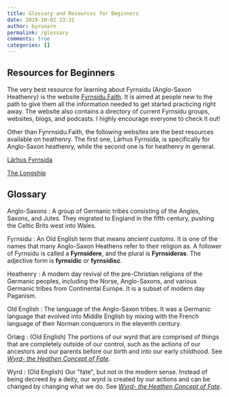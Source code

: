 ```yaml
---
title: Glossary and Resources for Beginners
date: 2019-10-02 23:31
author: byronarn
permalink: /glossary
comments: true
categories: []
---
```


## Resources for Beginners

The very best resource for learning about Fyrnsidu (Anglo-Saxon Heathenry) is the website <a target="_blank" rel="noopener" href="https://fyrnsidu.faith">Fyrnsidu.Faith</a>. It is aimed at people new to the path to give them all the information needed to get started practicing right away. The website also contains a directory of current Fyrnsidu groups, websites, blogs, and podcasts. I highly encourage everyone to check it out!

Other than Fynrnsidu.Faith, the following websites are the best resources available on heathenry. The first one, Lārhus Fyrnsida, is specifically for Anglo-Saxon heathenry, while the second one is for heathenry in general.

<a href="https://larhusfyrnsida.com/">Lārhus Fyrnsida</a>

<a href="http://www.thelongship.net/">The Longship</a>

## Glossary

Anglo-Saxons
: A group of Germanic tribes consisting of the Angles, Saxons, and Jutes. They migrated to England in the fifth century, pushing the Celtic Brits west into Wales.

Fyrnsidu
: An Old English term that means *ancient customs*. It is one of the names that many Anglo-Saxon Heathens refer to their religion as. A follower of Fyrnsidu is called a **Fyrnsidere**, and the plural is **Fyrnsideras**. The adjective form is **fyrnsidic** or **fyrnsidisc**.

Heathenry
: A modern day revival of the pre-Christian religions of the Germanic peoples, including the Norse, Anglo-Saxons, and various Germanic tribes from Continental Europe. It is a subset of modern day Paganism.

Old English
: The language of the Anglo-Saxon tribes. It was a Germanic language that evolved into Middle English by mixing with the French language of their Norman conquerors in the eleventh century.

Orlæg
: (Old English) The portions of our wyrd that are comprised of things that are completely outside of our control, such as the actions of our ancestors and our parents before our birth and into our early childhood. See *<a href="https://minewyrtruman.wordpress.com/2019/10/02/wyrd-the-heathen-concept-of-fate/">Wyrd- the Heathen Concept of Fate</a>*.

Wyrd
: (Old English) Our "fate", but not in the modern sense. Instead of being decreed by a deity, our wyrd is created by our actions and can be changed by changing what we do. See *<a href="https://minewyrtruman.wordpress.com/2019/10/02/wyrd-the-heathen-concept-of-fate/">Wyrd- the Heathen Concept of Fate</a>*.
